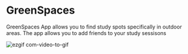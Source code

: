 # GreenSpaces
GreenSpaces App allows you to find study spots specifically in outdoor areas. The app allows you to add friends to your study sessisons

![ezgif com-video-to-gif](https://github.com/fred07diamond/GreenSpaces/assets/32113345/37894d8b-2230-4e46-8252-341c02806b89)

